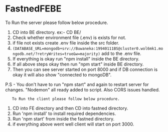 # FastnedFEBE

  To Run the server please follow below procedure.

 1. CD into BE directory. ex:- CD BE/
 2. Check whether environment file (.env) is exists for not.
 3. if file not exists create .env file inside the src folder.
 4. ``(DATABASE_URL=mongodb+srv://Buwaneka:19940111BS@cluster0.wol6mk1.mongodb.net/?retryWrites=true&w=majority)`` add to the .env file.
 5. If everything is okay run "npm install" inside the BE directory.
 6. If all above steps okay then run "npm start" inside BE directory.
 7. Then you can see server started on port 8000 and if DB connection is okay it will also show "connected to mongoDB".

 P.S - You don't have to run "npm start" and again to restart server for changes. "Nodemon" all ready added to script.
       Also CORS issues handled.


       To Run the client please follow below procedure.

 1. CD into FE directory and then CD into fastned directory.
 2. Run 'npm install' to install required dependencies.
 3. Run 'npm start' from inside the fastned directory.
 4. if everything above went well client will start on port 3000.
